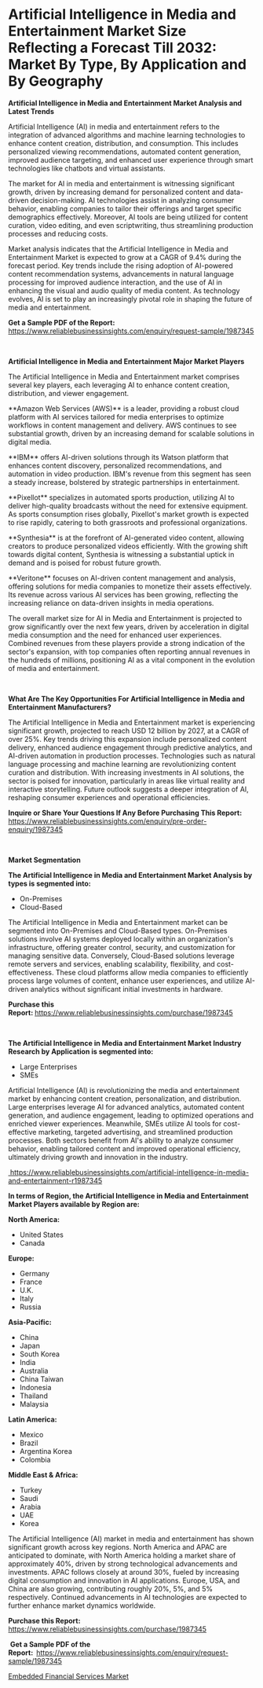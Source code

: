<p><h1>Artificial Intelligence in Media and Entertainment Market Size Reflecting a Forecast Till 2032: Market By Type, By Application and By Geography</h1></p><p><strong>Artificial Intelligence in Media and Entertainment Market Analysis and Latest Trends</strong></p>
<p><p>Artificial Intelligence (AI) in media and entertainment refers to the integration of advanced algorithms and machine learning technologies to enhance content creation, distribution, and consumption. This includes personalized viewing recommendations, automated content generation, improved audience targeting, and enhanced user experience through smart technologies like chatbots and virtual assistants.</p><p>The market for AI in media and entertainment is witnessing significant growth, driven by increasing demand for personalized content and data-driven decision-making. AI technologies assist in analyzing consumer behavior, enabling companies to tailor their offerings and target specific demographics effectively. Moreover, AI tools are being utilized for content curation, video editing, and even scriptwriting, thus streamlining production processes and reducing costs.</p><p>Market analysis indicates that the Artificial Intelligence in Media and Entertainment Market is expected to grow at a CAGR of 9.4% during the forecast period. Key trends include the rising adoption of AI-powered content recommendation systems, advancements in natural language processing for improved audience interaction, and the use of AI in enhancing the visual and audio quality of media content. As technology evolves, AI is set to play an increasingly pivotal role in shaping the future of media and entertainment.</p></p>
<p><strong>Get a Sample PDF of the Report:&nbsp;</strong> <a href="https://www.reliablebusinessinsights.com/enquiry/request-sample/1987345?utm_campaign=2279&utm_medium=2&utm_source=Github&utm_content=ia&utm_term=10032025&utm_id=artificial-intelligence-in-media-and-entertainment">https://www.reliablebusinessinsights.com/enquiry/request-sample/1987345</a></p>
<p>&nbsp;</p>
<p><strong>Artificial Intelligence in Media and Entertainment Major Market Players</strong></p>
<p><p>The Artificial Intelligence in Media and Entertainment market comprises several key players, each leveraging AI to enhance content creation, distribution, and viewer engagement. </p><p>**Amazon Web Services (AWS)** is a leader, providing a robust cloud platform with AI services tailored for media enterprises to optimize workflows in content management and delivery. AWS continues to see substantial growth, driven by an increasing demand for scalable solutions in digital media.</p><p>**IBM** offers AI-driven solutions through its Watson platform that enhances content discovery, personalized recommendations, and automation in video production. IBM's revenue from this segment has seen a steady increase, bolstered by strategic partnerships in entertainment.</p><p>**Pixellot** specializes in automated sports production, utilizing AI to deliver high-quality broadcasts without the need for extensive equipment. As sports consumption rises globally, Pixellot's market growth is expected to rise rapidly, catering to both grassroots and professional organizations.</p><p>**Synthesia** is at the forefront of AI-generated video content, allowing creators to produce personalized videos efficiently. With the growing shift towards digital content, Synthesia is witnessing a substantial uptick in demand and is poised for robust future growth.</p><p>**Veritone** focuses on AI-driven content management and analysis, offering solutions for media companies to monetize their assets effectively. Its revenue across various AI services has been growing, reflecting the increasing reliance on data-driven insights in media operations.</p><p>The overall market size for AI in Media and Entertainment is projected to grow significantly over the next few years, driven by acceleration in digital media consumption and the need for enhanced user experiences. Combined revenues from these players provide a strong indication of the sector's expansion, with top companies often reporting annual revenues in the hundreds of millions, positioning AI as a vital component in the evolution of media and entertainment.</p></p>
<p>&nbsp;</p>
<p><strong>What Are The Key Opportunities For Artificial Intelligence in Media and Entertainment Manufacturers?</strong></p>
<p><p>The Artificial Intelligence in Media and Entertainment market is experiencing significant growth, projected to reach USD 12 billion by 2027, at a CAGR of over 25%. Key trends driving this expansion include personalized content delivery, enhanced audience engagement through predictive analytics, and AI-driven automation in production processes. Technologies such as natural language processing and machine learning are revolutionizing content curation and distribution. With increasing investments in AI solutions, the sector is poised for innovation, particularly in areas like virtual reality and interactive storytelling. Future outlook suggests a deeper integration of AI, reshaping consumer experiences and operational efficiencies.</p></p>
<p><strong>Inquire or Share Your Questions If Any Before Purchasing This Report:</strong> <a href="https://www.reliablebusinessinsights.com/enquiry/pre-order-enquiry/1987345?utm_campaign=2279&utm_medium=2&utm_source=Github&utm_content=ia&utm_term=10032025&utm_id=artificial-intelligence-in-media-and-entertainment">https://www.reliablebusinessinsights.com/enquiry/pre-order-enquiry/1987345</a></p>
<p>&nbsp;</p>
<p><strong>Market Segmentation</strong></p>
<p><strong>The Artificial Intelligence in Media and Entertainment Market Analysis by types is segmented into:</strong></p>
<p><ul><li>On-Premises</li><li>Cloud-Based</li></ul></p>
<p><p>The Artificial Intelligence in Media and Entertainment market can be segmented into On-Premises and Cloud-Based types. On-Premises solutions involve AI systems deployed locally within an organization's infrastructure, offering greater control, security, and customization for managing sensitive data. Conversely, Cloud-Based solutions leverage remote servers and services, enabling scalability, flexibility, and cost-effectiveness. These cloud platforms allow media companies to efficiently process large volumes of content, enhance user experiences, and utilize AI-driven analytics without significant initial investments in hardware.</p></p>
<p><strong>Purchase this Report:&nbsp;</strong><a href="https://www.reliablebusinessinsights.com/purchase/1987345?utm_campaign=2279&utm_medium=2&utm_source=Github&utm_content=ia&utm_term=10032025&utm_id=artificial-intelligence-in-media-and-entertainment">https://www.reliablebusinessinsights.com/purchase/1987345</a></p>
<p>&nbsp;</p>
<p><strong>The Artificial Intelligence in Media and Entertainment Market Industry Research by Application is segmented into:</strong></p>
<p><ul><li>Large Enterprises</li><li>SMEs</li></ul></p>
<p><p>Artificial Intelligence (AI) is revolutionizing the media and entertainment market by enhancing content creation, personalization, and distribution. Large enterprises leverage AI for advanced analytics, automated content generation, and audience engagement, leading to optimized operations and enriched viewer experiences. Meanwhile, SMEs utilize AI tools for cost-effective marketing, targeted advertising, and streamlined production processes. Both sectors benefit from AI's ability to analyze consumer behavior, enabling tailored content and improved operational efficiency, ultimately driving growth and innovation in the industry.</p></p>
<p><a href="https://www.reliablebusinessinsights.com/artificial-intelligence-in-media-and-entertainment-r1987345?utm_campaign=2279&utm_medium=2&utm_source=Github&utm_content=ia&utm_term=10032025&utm_id=artificial-intelligence-in-media-and-entertainment">&nbsp;https://www.reliablebusinessinsights.com/artificial-intelligence-in-media-and-entertainment-r1987345</a></p>
<p><strong>In terms of Region, the Artificial Intelligence in Media and Entertainment Market Players available by Region are:</strong></p>
<p>
    <p> <strong> North America: </strong>
        <ul>
            <li>United States</li>
            <li>Canada</li>
        </ul>
        </p> 
    <p> <strong> Europe: </strong>
        <ul>
            <li>Germany</li>
            <li>France</li>
            <li>U.K.</li>
            <li>Italy</li>
            <li>Russia</li>
        </ul>
        </p> 
    <p> <strong> Asia-Pacific: </strong>
        <ul>
            <li>China</li>
            <li>Japan</li>
            <li>South Korea</li>
            <li>India</li>
            <li>Australia</li>
            <li>China Taiwan</li>
            <li>Indonesia</li>
            <li>Thailand</li>
            <li>Malaysia</li>
        </ul>
        </p> 
    <p> <strong> Latin America: </strong>
        <ul>
            <li>Mexico</li>
            <li>Brazil</li>
            <li>Argentina Korea</li>
            <li>Colombia</li>
        </ul>
        </p> 
    <p> <strong> Middle East & Africa: </strong>
        <ul>
            <li>Turkey</li>
            <li>Saudi</li>
            <li>Arabia</li>
            <li>UAE</li>
            <li>Korea</li>
        </ul>
    </p>
    </p>
<p><p>The Artificial Intelligence (AI) market in media and entertainment has shown significant growth across key regions. North America and APAC are anticipated to dominate, with North America holding a market share of approximately 40%, driven by strong technological advancements and investments. APAC follows closely at around 30%, fueled by increasing digital consumption and innovation in AI applications. Europe, USA, and China are also growing, contributing roughly 20%, 5%, and 5% respectively. Continued advancements in AI technologies are expected to further enhance market dynamics worldwide.</p></p>
<p><strong>Purchase this Report: </strong><a href="https://www.reliablebusinessinsights.com/purchase/1987345?utm_campaign=2279&utm_medium=2&utm_source=Github&utm_content=ia&utm_term=10032025&utm_id=artificial-intelligence-in-media-and-entertainment">https://www.reliablebusinessinsights.com/purchase/1987345</a></p>
<p>&nbsp;<strong>Get a Sample PDF of the Report:&nbsp;&nbsp;</strong><a href="https://www.reliablebusinessinsights.com/enquiry/request-sample/1987345?utm_campaign=2279&utm_medium=2&utm_source=Github&utm_content=ia&utm_term=10032025&utm_id=artificial-intelligence-in-media-and-entertainment">https://www.reliablebusinessinsights.com/enquiry/request-sample/1987345</a></p>
<p><strong></strong></p>
<p><p><a href="https://github.com/FosterFahey91/Market-Research-Report-List-1/blob/main/embedded-financial-services-market.md?utm_campaign=2279&utm_medium=2&utm_source=Github&utm_content=ia&utm_term=10032025&utm_id=artificial-intelligence-in-media-and-entertainment">Embedded Financial Services Market</a></p></p>